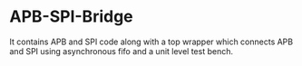 # APB-SPI-Bridge

It contains APB and SPI code along with a top wrapper which connects APB and SPI using asynchronous fifo and a unit level test bench.